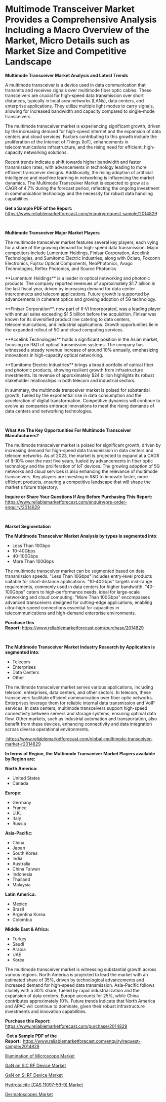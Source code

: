 <p><h1>Multimode Transceiver Market Provides a Comprehensive Analysis Including a Macro Overview of the Market, Micro Details such as Market Size and Competitive Landscape</h1></p><p><strong>Multimode Transceiver Market Analysis and Latest Trends</strong></p>
<p><p>A multimode transceiver is a device used in data communication that transmits and receives signals over multimode fiber optic cables. These transceivers are crucial for high-speed data transmission over short distances, typically in local area networks (LANs), data centers, and enterprise applications. They utilize multiple light modes to carry signals, allowing for increased bandwidth and capacity compared to single-mode transceivers.</p><p>The multimode transceiver market is experiencing significant growth, driven by the increasing demand for high-speed internet and the expansion of data centers and cloud services. Factors contributing to this growth include the proliferation of the Internet of Things (IoT), enhancements in telecommunications infrastructure, and the rising need for efficient, high-capacity networking solutions.</p><p>Recent trends indicate a shift towards higher bandwidth and faster transmission rates, with advancements in technology leading to more efficient transceiver designs. Additionally, the rising adoption of artificial intelligence and machine learning in networking is influencing the market dynamics. The Multimode Transceiver Market is expected to grow at a CAGR of 4.7% during the forecast period, reflecting the ongoing investment in communication technology and the necessity for robust data handling capabilities.</p></p>
<p><strong>Get a Sample PDF of the Report:&nbsp;</strong> <a href="https://www.reliablemarketforecast.com/enquiry/request-sample/2014829?utm_campaign=1102&utm_medium=2&utm_source=Github&utm_content=ia&utm_term=27102024&utm_id=multimode-transceiver">https://www.reliablemarketforecast.com/enquiry/request-sample/2014829</a></p>
<p>&nbsp;</p>
<p><strong>Multimode Transceiver Major Market Players</strong></p>
<p><p>The multimode transceiver market features several key players, each vying for a share of the growing demand for high-speed data transmission. Major competitors include Lumentum Holdings, Finisar Corporation, Accelink Technologies, and Sumitomo Electric Industries, along with Oclaro, Foxconn Electronics, Fujitsu Optical Components, NeoPhotonics, Avago Technologies, Reflex Photonics, and Source Photonics.</p><p>**Lumentum Holdings** is a leader in optical networking and photonic products. The company reported revenues of approximately $1.7 billion in the last fiscal year, driven by increasing demand for data center interconnects and telecom applications. Future growth is supported by advancements in coherent optics and growing adoption of 5G technology.</p><p>**Finisar Corporation**, now part of II-VI Incorporated, was a leading player with annual sales exceeding $1.5 billion before the acquisition. Finisar was known for its diversified product line catering to data centers, telecommunications, and industrial applications. Growth opportunities lie in the expanded rollout of 5G and cloud computing services.</p><p>**Accelink Technologies** holds a significant position in the Asian market, focusing on R&D of optical transmission systems. The company has witnessed a steady revenue increase of around 10% annually, emphasizing innovations in high-capacity optical networking.</p><p>**Sumitomo Electric Industries** brings a broad portfolio of optical fiber and photonic products, showing resilient growth from infrastructure investments. Its revenue of approximately $24 billion highlights its robust stakeholder relationships in both telecom and industrial sectors.</p><p>In summary, the multimode transceiver market is poised for substantial growth, fueled by the exponential rise in data consumption and the acceleration of digital transformation. Competitive dynamics will continue to evolve as companies embrace innovations to meet the rising demands of data centers and networking technologies.</p></p>
<p>&nbsp;</p>
<p><strong>What Are The Key Opportunities For Multimode Transceiver Manufacturers?</strong></p>
<p><p>The multimode transceiver market is poised for significant growth, driven by increasing demand for high-speed data transmission in data centers and telecom networks. As of 2023, the market is projected to expand at a CAGR of 8-10% over the next five years, fueled by advancements in fiber optic technology and the proliferation of IoT devices. The growing adoption of 5G networks and cloud services is also enhancing the relevance of multimode transceivers. Key players are investing in R&D to innovate faster, more efficient products, ensuring a competitive landscape that will shape the market's future trajectory.</p></p>
<p><strong>Inquire or Share Your Questions If Any Before Purchasing This Report:</strong> <a href="https://www.reliablemarketforecast.com/enquiry/pre-order-enquiry/2014829?utm_campaign=1102&utm_medium=2&utm_source=Github&utm_content=ia&utm_term=27102024&utm_id=multimode-transceiver">https://www.reliablemarketforecast.com/enquiry/pre-order-enquiry/2014829</a></p>
<p>&nbsp;</p>
<p><strong>Market Segmentation</strong></p>
<p><strong>The Multimode Transceiver Market Analysis by types is segmented into:</strong></p>
<p><ul><li>Less Than 10Gbps</li><li>10-40Gbps</li><li>40-100Gbps</li><li>More Than 100Gbps</li></ul></p>
<p><p>The multimode transceiver market can be segmented based on data transmission speeds. "Less Than 10Gbps" includes entry-level products suitable for short-distance applications. "10-40Gbps" targets mid-range requirements, commonly used in data centers for higher bandwidth. "40-100Gbps" caters to high-performance needs, ideal for large-scale networking and cloud computing. "More Than 100Gbps" encompasses advanced transceivers designed for cutting-edge applications, enabling ultra-high-speed connections essential for capacities in telecommunications and high-demand enterprise environments.</p></p>
<p><strong>Purchase this Report:&nbsp;</strong><a href="https://www.reliablemarketforecast.com/purchase/2014829?utm_campaign=1102&utm_medium=2&utm_source=Github&utm_content=ia&utm_term=27102024&utm_id=multimode-transceiver">https://www.reliablemarketforecast.com/purchase/2014829</a></p>
<p>&nbsp;</p>
<p><strong>The Multimode Transceiver Market Industry Research by Application is segmented into:</strong></p>
<p><ul><li>Telecom</li><li>Enterprises</li><li>Data Centers</li><li>Other</li></ul></p>
<p><p>The multimode transceiver market serves various applications, including telecom, enterprises, data centers, and other sectors. In telecom, these transceivers facilitate efficient communication over fiber optic networks. Enterprises leverage them for reliable internal data transmission and VoIP services. In data centers, multimode transceivers support high-speed connectivity between servers and storage systems, ensuring optimal data flow. Other markets, such as industrial automation and transportation, also benefit from these devices, enhancing connectivity and data integration across diverse operational environments.</p></p>
<p><a href="https://www.reliablemarketforecast.com/global-multimode-transceiver-market-r2014829?utm_campaign=1102&utm_medium=2&utm_source=Github&utm_content=ia&utm_term=27102024&utm_id=multimode-transceiver">&nbsp;https://www.reliablemarketforecast.com/global-multimode-transceiver-market-r2014829</a></p>
<p><strong>In terms of Region, the Multimode Transceiver Market Players available by Region are:</strong></p>
<p>
    <p> <strong> North America: </strong>
        <ul>
            <li>United States</li>
            <li>Canada</li>
        </ul>
        </p> 
    <p> <strong> Europe: </strong>
        <ul>
            <li>Germany</li>
            <li>France</li>
            <li>U.K.</li>
            <li>Italy</li>
            <li>Russia</li>
        </ul>
        </p> 
    <p> <strong> Asia-Pacific: </strong>
        <ul>
            <li>China</li>
            <li>Japan</li>
            <li>South Korea</li>
            <li>India</li>
            <li>Australia</li>
            <li>China Taiwan</li>
            <li>Indonesia</li>
            <li>Thailand</li>
            <li>Malaysia</li>
        </ul>
        </p> 
    <p> <strong> Latin America: </strong>
        <ul>
            <li>Mexico</li>
            <li>Brazil</li>
            <li>Argentina Korea</li>
            <li>Colombia</li>
        </ul>
        </p> 
    <p> <strong> Middle East & Africa: </strong>
        <ul>
            <li>Turkey</li>
            <li>Saudi</li>
            <li>Arabia</li>
            <li>UAE</li>
            <li>Korea</li>
        </ul>
    </p>
    </p>
<p><p>The multimode transceiver market is witnessing substantial growth across various regions. North America is projected to lead the market with an estimated share of 35%, driven by technological advancements and increased demand for high-speed data transmission. Asia-Pacific follows closely with a 30% share, fueled by rapid industrialization and the expansion of data centers. Europe accounts for 25%, while China contributes approximately 10%. Future trends indicate that North America and APAC will continue to dominate, given their robust infrastructure investments and innovation capabilities.</p></p>
<p><strong>Purchase this Report: </strong><a href="https://www.reliablemarketforecast.com/purchase/2014829?utm_campaign=1102&utm_medium=2&utm_source=Github&utm_content=ia&utm_term=27102024&utm_id=multimode-transceiver">https://www.reliablemarketforecast.com/purchase/2014829</a></p>
<p>&nbsp;<strong>Get a Sample PDF of the Report:&nbsp;&nbsp;</strong><a href="https://www.reliablemarketforecast.com/enquiry/request-sample/2014829?utm_campaign=1102&utm_medium=2&utm_source=Github&utm_content=ia&utm_term=27102024&utm_id=multimode-transceiver">https://www.reliablemarketforecast.com/enquiry/request-sample/2014829</a></p>
<p><strong></strong></p>
<p><p><a href="https://www.linkedin.com/pulse/illumination-microscope-market-strategic-insights-product-dlgsc?utm_campaign=1102&utm_medium=2&utm_source=Github&utm_content=ia&utm_term=27102024&utm_id=multimode-transceiver">Illumination of Microscope Market</a></p><p><a href="https://github.com/shanicesca7t/Market-Research-Report-List-1/blob/main/gan-on-sic-rf-device-market.md?utm_campaign=1102&utm_medium=2&utm_source=Github&utm_content=ia&utm_term=27102024&utm_id=multimode-transceiver">GaN on SiC RF Device Market</a></p><p><a href="https://github.com/vimar16th/Market-Research-Report-List-6/blob/main/gan-on-si-rf-device-market.md?utm_campaign=1102&utm_medium=2&utm_source=Github&utm_content=ia&utm_term=27102024&utm_id=multimode-transceiver">GaN on Si RF Device Market</a></p><p><a href="https://www.linkedin.com/pulse/hydrotalcite-cas-11097-59-9-market-analysis-product-segmentation-tfkoc?utm_campaign=1102&utm_medium=2&utm_source=Github&utm_content=ia&utm_term=27102024&utm_id=multimode-transceiver">Hydrotalcite (CAS 11097-59-9) Market</a></p><p><a href="https://www.linkedin.com/pulse/regional-adaptations-global-dermatoscopes-market-trends-qkyrc?utm_campaign=1102&utm_medium=2&utm_source=Github&utm_content=ia&utm_term=27102024&utm_id=multimode-transceiver">Dermatoscopes Market</a></p></p>